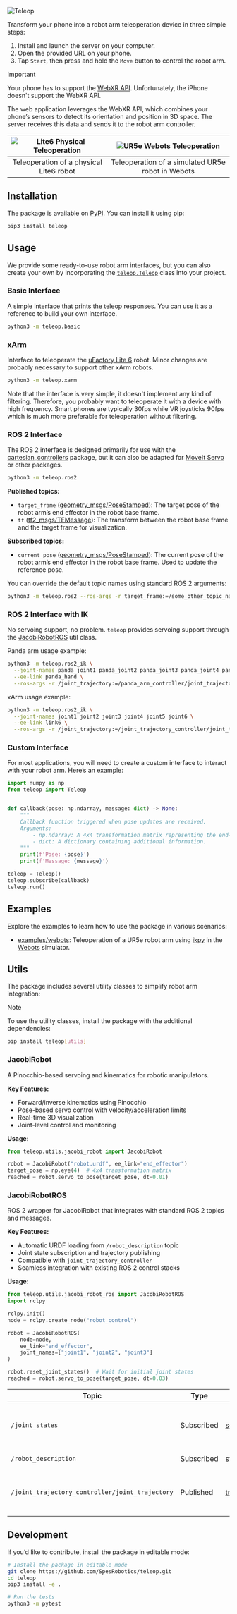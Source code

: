 ![Teleop](./media/teleop.png)

Transform your phone into a robot arm teleoperation device in three simple steps:

1. Install and launch the server on your computer.
2. Open the provided URL on your phone.
3. Tap `Start`, then press and hold the `Move` button to control the robot arm.

> [!IMPORTANT]  
> Your phone has to support the [WebXR API](https://developer.mozilla.org/en-US/docs/Web/API/WebXR_Device_API). Unfortunately, the iPhone doesn't support the WebXR API.

The web application leverages the WebXR API, which combines your phone’s sensors to detect its orientation and position in 3D space. The server receives this data and sends it to the robot arm controller.

| ![Lite6 Physical Teleoperation](./media/lite6_physical_teleop.gif)  | ![UR5e Webots Teleoperation](./media/ur5e_webots.gif) |
|:-------------------------------------------------------------------:|:----------------------------------------------------:|
| Teleoperation of a physical Lite6 robot                             | Teleoperation of a simulated UR5e robot in Webots    |

## Installation

The package is available on [PyPI](https://pypi.org/project/teleop/). You can install it using pip:

```bash
pip3 install teleop
```

## Usage

We provide some ready-to-use robot arm interfaces, but you can also create your own by incorporating the [`teleop.Teleop`](./teleop/__init__.py) class into your project.

### Basic Interface

A simple interface that prints the teleop responses. You can use it as a reference to build your own interface.

```bash
python3 -m teleop.basic
```

### xArm

Interface to teleoperate the [uFactory Lite 6](https://www.ufactory.cc/lite-6-collaborative-robot/) robot.
Minor changes are probably necessary to support other xArm robots.

```bash
python3 -m teleop.xarm
```

Note that the interface is very simple, it doesn't implement any kind of filtering.
Therefore, you probably want to teleoperate it with a device with high frequency.
Smart phones are typically 30fps while VR joysticks 90fps which is much more preferable for teleoperation without filtering.

### ROS 2 Interface

The ROS 2 interface is designed primarily for use with the [cartesian_controllers](https://github.com/fzi-forschungszentrum-informatik/cartesian_controllers) package, but it can also be adapted for [MoveIt Servo](https://moveit.picknik.ai/main/doc/examples/realtime_servo/realtime_servo_tutorial.html) or other packages.

```bash
python3 -m teleop.ros2
```

**Published topics:**
- `target_frame` ([geometry_msgs/PoseStamped](https://docs.ros2.org/latest/api/geometry_msgs/msg/PoseStamped.html)): The target pose of the robot arm’s end effector in the robot base frame.
- `tf` ([tf2_msgs/TFMessage](https://docs.ros2.org/latest/api/tf2_msgs/msg/TFMessage.html)): The transform between the robot base frame and the target frame for visualization.

**Subscribed topics:**
- `current_pose` ([geometry_msgs/PoseStamped](https://docs.ros2.org/latest/api/geometry_msgs/msg/PoseStamped.html)): The current pose of the robot arm’s end effector in the robot base frame. Used to update the reference pose.

You can override the default topic names using standard ROS 2 arguments:

```bash
python3 -m teleop.ros2 --ros-args -r target_frame:=/some_other_topic_name
```

### ROS 2 Interface with IK

No servoing support, no problem.
`teleop` provides servoing support through the [JacobiRobotROS](#JacobiRobotROS) util class.

Panda arm usage example:
```bash
python3 -m teleop.ros2_ik \
  --joint-names panda_joint1 panda_joint2 panda_joint3 panda_joint4 panda_joint5 panda_joint6 panda_joint7 \
  --ee-link panda_hand \
  --ros-args -r /joint_trajectory:=/panda_arm_controller/joint_trajectory
```

xArm usage example:
```bash
python3 -m teleop.ros2_ik \
  --joint-names joint1 joint2 joint3 joint4 joint5 joint6 \
  --ee-link link6 \
  --ros-args -r /joint_trajectory:=/joint_trajectory_controller/joint_trajectory
```

### Custom Interface

For most applications, you will need to create a custom interface to interact with your robot arm. Here’s an example:

```python
import numpy as np
from teleop import Teleop


def callback(pose: np.ndarray, message: dict) -> None:
    """
    Callback function triggered when pose updates are received.
    Arguments:
        - np.ndarray: A 4x4 transformation matrix representing the end-effector target pose.
        - dict: A dictionary containing additional information.
    """
    print(f'Pose: {pose}')
    print(f'Message: {message}')

teleop = Teleop()
teleop.subscribe(callback)
teleop.run()
```

## Examples

Explore the examples to learn how to use the package in various scenarios:

- [examples/webots](./examples/webots): Teleoperation of a UR5e robot arm using [ikpy](https://github.com/Phylliade/ikpy) in the [Webots](https://github.com/cyberbotics/webots/) simulator.

## Utils

The package includes several utility classes to simplify robot arm integration:

> [!NOTE]  
> To use the utility classes, install the package with the additional dependencies:
> ```bash
> pip install teleop[utils]
> ```

### JacobiRobot

A Pinocchio-based servoing and kinematics for robotic manipulators.

**Key Features:**
- Forward/inverse kinematics using Pinocchio
- Pose-based servo control with velocity/acceleration limits  
- Real-time 3D visualization
- Joint-level control and monitoring

**Usage:**
```python
from teleop.utils.jacobi_robot import JacobiRobot

robot = JacobiRobot("robot.urdf", ee_link="end_effector")
target_pose = np.eye(4)  # 4x4 transformation matrix
reached = robot.servo_to_pose(target_pose, dt=0.01)
```

### JacobiRobotROS

ROS 2 wrapper for JacobiRobot that integrates with standard ROS 2 topics and messages.

**Key Features:**
- Automatic URDF loading from `/robot_description` topic
- Joint state subscription and trajectory publishing
- Compatible with `joint_trajectory_controller`
- Seamless integration with existing ROS 2 control stacks

**Usage:**
```python
from teleop.utils.jacobi_robot_ros import JacobiRobotROS
import rclpy

rclpy.init()
node = rclpy.create_node("robot_control")

robot = JacobiRobotROS(
    node=node,
    ee_link="end_effector",
    joint_names=["joint1", "joint2", "joint3"]
)

robot.reset_joint_states()  # Wait for initial joint states
reached = robot.servo_to_pose(target_pose, dt=0.03)
```

| **Topic** | **Type** | **Message Type** | **Description** |
|-----------|----------|------------------|-----------------|
| `/joint_states` | Subscribed | [sensor_msgs/JointState](https://docs.ros2.org/latest/api/sensor_msgs/msg/JointState.html) | Current joint positions and velocities |
| `/robot_description` | Subscribed | [std_msgs/String](https://docs.ros2.org/latest/api/std_msgs/msg/String.html) | URDF robot description |
| `/joint_trajectory_controller/joint_trajectory` | Published | [trajectory_msgs/JointTrajectory](https://docs.ros2.org/latest/api/trajectory_msgs/msg/JointTrajectory.html) | Joint trajectory commands for robot control |

## Development

If you’d like to contribute, install the package in editable mode:

```bash
# Install the package in editable mode
git clone https://github.com/SpesRobotics/teleop.git
cd teleop
pip3 install -e .

# Run the tests
python3 -m pytest
```
